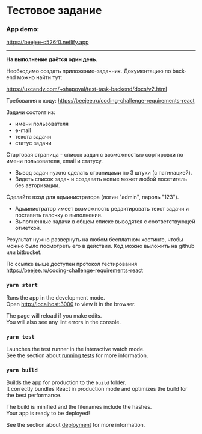 # Тестовое задание

### App demo:

https://beejee-c526f0.netlify.app

---
**На выполнение даётся один день.**

Необходимо создать приложение-задачник.
Документацию по back-end можно найти тут:

https://uxcandy.com/~shapoval/test-task-backend/docs/v2.html

Требования к коду: https://beejee.ru/coding-challenge-requirements-react

Задачи состоят из:
- имени пользователя
- е-mail
- текста задачи
- статус задачи

Стартовая страница - список задач с возможностью сортировки по имени пользователя, email и статусу.
- Вывод задач нужно сделать страницами по 3 штуки (с пагинацией).
- Видеть список задач и создавать новые может любой посетитель без авторизации.

Сделайте вход для администратора (логин "admin", пароль "123").
- Администратор имеет возможность редактировать текст задачи и поставить галочку о выполнении.
- Выполненные задачи в общем списке выводятся с соответствующей отметкой.

Результат нужно развернуть на любом бесплатном хостинге, чтобы можно было посмотреть его в действии. Код можно выложить на github или bitbucket.

По ссылке выше доступен протокол тестирования https://beejee.ru/coding-challenge-requirements-react




### `yarn start`

Runs the app in the development mode.\
Open [http://localhost:3000](http://localhost:3000) to view it in the browser.

The page will reload if you make edits.\
You will also see any lint errors in the console.

### `yarn test`

Launches the test runner in the interactive watch mode.\
See the section about [running tests](https://facebook.github.io/create-react-app/docs/running-tests) for more information.

### `yarn build`

Builds the app for production to the `build` folder.\
It correctly bundles React in production mode and optimizes the build for the best performance.

The build is minified and the filenames include the hashes.\
Your app is ready to be deployed!

See the section about [deployment](https://facebook.github.io/create-react-app/docs/deployment) for more information.
